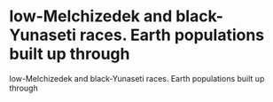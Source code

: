 # low-Melchizedek and black-Yunaseti races. Earth populations built up through

low-Melchizedek and black-Yunaseti races. Earth populations built up through